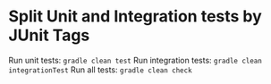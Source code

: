 # Split Unit and Integration tests by JUnit Tags

Run unit tests: `gradle clean test`
Run integration tests: `gradle clean integrationTest`
Run all tests: `gradle clean check`
